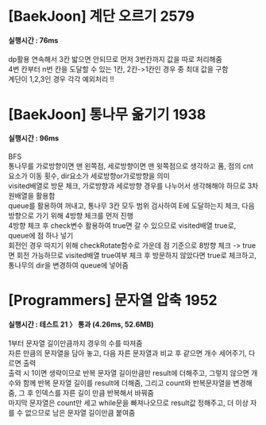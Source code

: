 # [BaekJoon] 계단 오르기 2579
#### 실행시간 : 76ms  
dp활용
연속해서 3칸 밟으면 안되므로 먼저 3번칸까지 값을 따로 처리해줌  
4번 칸부터 n번 칸을 도달할 수 있는 1칸, 2칸->1칸인 경우 중 최대 값을 구함  
계단이 1,2,3인 경우 각각 예외처리 !! 



# [BaekJoon] 통나무 옮기기 1938  
#### 실행시간 : 96ms  
BFS    
통나무를 가로방향이면 맨 왼쪽점, 세로방향이면 맨 윗쪽점으로 생각하고 품, 점의 cnt요소가 이동 횟수, dir요소가 세로방향or가로방향을 의미  
visited배열로 방문 체크, 가로방향과 세로방향 경우를 나누어서 생각해해야 하므로 3차원배열을 활용함  
queue를 활용하여 꺼내고, 통나무 3칸 모두 범위 검사하여 E에 도달하는지 체크, 다음 방향으로 가기 위해 4방향 체크를 먼저 진행  
4방향 체크 후 check변수 활용하여 true면 갈 수 있으므로 visited배열 true로, queue에 점 하나 넣기  
회전인 경우 따지기 위해 checkRotate함수로 가운데 점 기준으로 8방향 체크 -> true면 회전 가능하므로 visited배열 true여부 체크 후 방문하지 않았다면 true로 체크하고, 통나무의 dir을 변경하여 queue에 넣어줌  



# [Programmers] 문자열 압축 1952  
#### 실행시간 : 테스트 21 〉	통과 (4.26ms, 52.6MB)  
1부터 문자열 길이만큼까지 경우의 수를 따져줌  
자른 만큼의 문자열을 담아 놓고, 다음 자른 문자열과 비교 후 같으면 개수 세어주기, 다르면 출력  
출력 시 1이면 생략이므로 반복 문자열 길이만큼만 result에 더해주고, 그렇지 않으면 개수와 함께 반복 문자열 길이를 result에 더해줌, 그리고 count와 반복문자열을 변경해줌, 그 후 인덱스를 자른 길이 만큼 반복해서 바꿔줌   
마지막 문자열은 count만 세고 while문을 빠져나오므로 result값 정해주고, 더 이상 자를 수 없으므로 남은 문자열 길이만큼 붙여줌  





